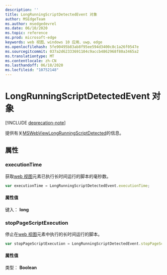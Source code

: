 ```yaml
---
description: ''
title: LongRunningScriptDetectedEvent 对象
author: MSEdgeTeam
ms.author: msedgedevrel
ms.date: 06/10/2020
ms.topic: reference
ms.prod: microsoft-edge
keywords: web 视图、windows 10 应用、uwp、edge
ms.openlocfilehash: 5fe90495b83ab8f95ee594d3400c8c1a26f0547e
ms.sourcegitcommit: 037a2d62333691104c9accb4862968f80a3465a2
ms.translationtype: MT
ms.contentlocale: zh-CN
ms.lasthandoff: 06/18/2020
ms.locfileid: "10752148"
---
```

# LongRunningScriptDetectedEvent 对象  

[!INCLUDE [deprecation-note](../includes/deprecation-note.md)]  

提供有关[MSWebViewLongRunningScriptDetected](../webview.md#mswebviewlongrunningscriptdetected)的信息。  

## 属性  

### executionTime  

获取[web 视图](../webview.md)元素已执行长时间运行的脚本的毫秒数。  

```javascript
var executionTime = LongRunningScriptDetectedEvent.executionTime;
```  

#### 属性值  

键入： **long**  

### stopPageScriptExecution  

停止在[web 视图](../webview.md)元素中执行的长时间运行的脚本。  

```javascript
var stopPageScriptExecution = LongRunningScriptDetectedEvent.stopPageScriptExecution;
```  

#### 属性值  

类型： **Boolean**  

